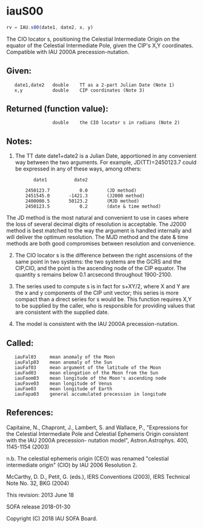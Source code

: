 # iauS00

```js
rv = IAU.s00(date1, date2, x, y)
```

The CIO locator s, positioning the Celestial Intermediate Origin on
the equator of the Celestial Intermediate Pole, given the CIP's X,Y
coordinates.  Compatible with IAU 2000A precession-nutation.

## Given:
```
   date1,date2   double    TT as a 2-part Julian Date (Note 1)
   x,y           double    CIP coordinates (Note 3)
```

## Returned (function value):
```
                 double    the CIO locator s in radians (Note 2)
```

## Notes:

1) The TT date date1+date2 is a Julian Date, apportioned in any
   convenient way between the two arguments.  For example,
   JD(TT)=2450123.7 could be expressed in any of these ways,
   among others:

```
          date1          date2

       2450123.7           0.0       (JD method)
       2451545.0       -1421.3       (J2000 method)
       2400000.5       50123.2       (MJD method)
       2450123.5           0.2       (date & time method)
```

   The JD method is the most natural and convenient to use in
   cases where the loss of several decimal digits of resolution
   is acceptable.  The J2000 method is best matched to the way
   the argument is handled internally and will deliver the
   optimum resolution.  The MJD method and the date & time methods
   are both good compromises between resolution and convenience.

2) The CIO locator s is the difference between the right ascensions
   of the same point in two systems:  the two systems are the GCRS
   and the CIP,CIO, and the point is the ascending node of the
   CIP equator.  The quantity s remains below 0.1 arcsecond
   throughout 1900-2100.

3) The series used to compute s is in fact for s+XY/2, where X and Y
   are the x and y components of the CIP unit vector;  this series
   is more compact than a direct series for s would be.  This
   function requires X,Y to be supplied by the caller, who is
   responsible for providing values that are consistent with the
   supplied date.

4) The model is consistent with the IAU 2000A precession-nutation.

## Called:
```
   iauFal03     mean anomaly of the Moon
   iauFalp03    mean anomaly of the Sun
   iauFaf03     mean argument of the latitude of the Moon
   iauFad03     mean elongation of the Moon from the Sun
   iauFaom03    mean longitude of the Moon's ascending node
   iauFave03    mean longitude of Venus
   iauFae03     mean longitude of Earth
   iauFapa03    general accumulated precession in longitude
```

## References:

   Capitaine, N., Chapront, J., Lambert, S. and Wallace, P.,
   "Expressions for the Celestial Intermediate Pole and Celestial
   Ephemeris Origin consistent with the IAU 2000A precession-
   nutation model", Astron.Astrophys. 400, 1145-1154 (2003)

   n.b. The celestial ephemeris origin (CEO) was renamed "celestial
        intermediate origin" (CIO) by IAU 2006 Resolution 2.

   McCarthy, D. D., Petit, G. (eds.), IERS Conventions (2003),
   IERS Technical Note No. 32, BKG (2004)

This revision:  2013 June 18

SOFA release 2018-01-30

Copyright (C) 2018 IAU SOFA Board.